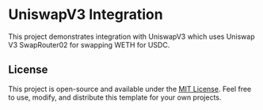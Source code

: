 # UniswapV3 Integration

This project demonstrates integration with UniswapV3 which uses Uniswap V3 SwapRouter02 for swapping WETH for USDC.

## License

This project is open-source and available under the [MIT License](LICENSE). Feel free to use, modify, and distribute this template for your own projects.
